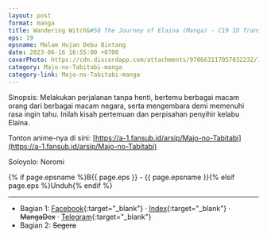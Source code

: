 ```yaml
---
layout: post
format: manga
title: Wandering Witch&#58 The Journey of Elaina (Manga) - C19 ID Translation
eps: 19
epsname: Malam Hujan Debu Bintang
date: 2023-06-16 16:55:00 +0700
coverPhoto: https://cdn.discordapp.com/attachments/970663117057032232/1107969448796753940/b19.png
category: Majo-no-Tabitabi-manga
category-link: Majo-no-Tabitabi-manga
---
```


Sinopsis: Melakukan perjalanan tanpa henti, bertemu berbagai macam orang dari berbagai macam negara, serta mengembara demi memenuhi rasa ingin tahu. Inilah kisah pertemuan dan perpisahan penyihir kelabu Elaina.

Tonton anime-nya di sini: [https://a-1.fansub.id/arsip/Majo-no-Tabitabi](https://a-1.fansub.id/arsip/Majo-no-Tabitabi)

Soloyolo: Noromi

{% if page.epsname %}B{{ page.eps }} - {{ page.epsname }}{% elsif page.eps %}Unduh{% endif %}

---
- Bagian 1: [Facebook](https://www.facebook.com/a1fansub/posts/pfbid0DNLNTgf82BuvLCFgGzzhYRyaq6wBCSJvn7dC2woYxDfUm9DdxpmBA5YWATU2vkZrl){:target="_blank"} &middot; [Index](https://bit.ly/elainabab19-1){:target="_blank"} &middot; ~~MangaDex~~ &middot; [Telegram](https://t.me/a1fansubweeklies/290){:target="_blank"}
- Bagian 2: ~~Segera~~